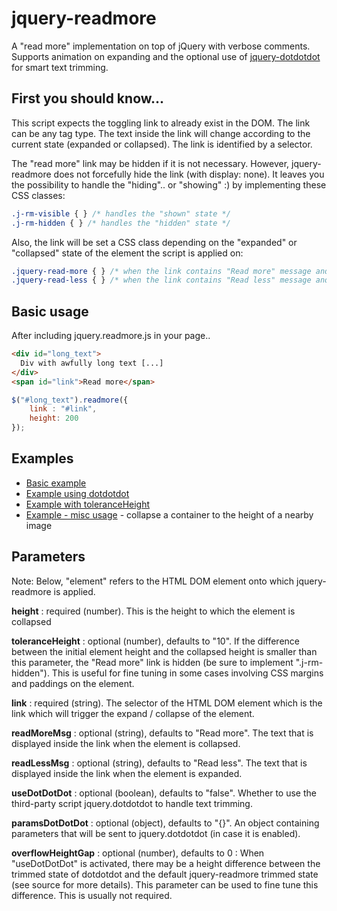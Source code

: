 # jquery-readmore
A "read more" implementation on top of jQuery with verbose comments. Supports animation on expanding and the optional use of [jquery-dotdotdot](https://github.com/BeSite/jQuery.dotdotdot) for smart text trimming.

First you should know...
------
This script expects the toggling link to already exist in the DOM. The link can be any tag type. The text inside the link will change according to the current state (expanded or collapsed). The link is identified by a selector.

The "read more" link may be hidden if it is not necessary. However, jquery-readmore does not forcefully hide the link (with display: none). It leaves you the possibility to handle the "hiding".. or "showing" :) by implementing these CSS classes:

```css
.j-rm-visible { } /* handles the "shown" state */
.j-rm-hidden { } /* handles the "hidden" state */
```

Also, the link will be set a CSS class depending on the "expanded" or "collapsed" state of the element the script is applied on:

```css
.jquery-read-more { } /* when the link contains "Read more" message and element is collapsed */
.jquery-read-less { } /* when the link contains "Read less" message and element is expanded */
```


Basic usage
------
After including jquery.readmore.js in your page..

```html
<div id="long_text">
  Div with awfully long text [...]
</div>
<span id="link">Read more</span>
```

```js
$("#long_text").readmore({
	link : "#link",
	height: 200
});
```

Examples
-------
* [Basic example](http://dan-mirescu.github.io/jquery_readmore/examples/example1.html)
* [Example using dotdotdot](http://dan-mirescu.github.io/jquery_readmore/examples/example2.html)
* [Example with toleranceHeight](http://dan-mirescu.github.io/jquery_readmore/examples/example3.html)
* [Example - misc usage](http://dan-mirescu.github.io/jquery_readmore/examples/example4.html) - collapse a container to the height of a nearby image


Parameters
--------
Note: Below, "element" refers to the HTML DOM element onto which jquery-readmore is applied.

**height** : required (number). This is the height to which the element is collapsed

**toleranceHeight** : optional (number), defaults to "10". If the difference between the initial element height and the collapsed height is smaller than this parameter, the "Read more" link is hidden (be sure to implement ".j-rm-hidden"). This is useful for fine tuning in some cases involving CSS margins and paddings on the element.

**link** : required (string). The selector of the HTML DOM element which is the link which will trigger the expand / collapse of the element.

**readMoreMsg** : optional (string), defaults to "Read more". The text that is displayed inside the link when the element is collapsed.

**readLessMsg** : optional (string), defaults to "Read less". The text that is displayed inside the link when the element is expanded.

**useDotDotDot** : optional (boolean), defaults to "false". Whether to use the third-party script jquery.dotdotdot to handle text trimming.

**paramsDotDotDot** : optional (object), defaults to "{}". An object containing parameters that will be sent to jquery.dotdotdot (in case it is enabled).

**overflowHeightGap** : optional (number), defaults to 0 : When "useDotDotDot" is activated, there may be a height difference between the trimmed state of dotdotdot and the default jquery-readmore trimmed state (see source for more details). This parameter can be used to fine tune this difference. This is usually not required.
